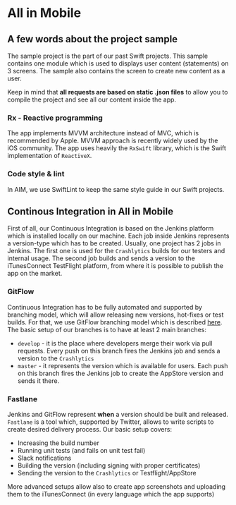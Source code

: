 # All in Mobile
## A few words about the project sample

The sample project is the part of our past Swift projects. This sample contains one module which is used to displays user content (statements) on 3 screens. The sample also contains the screen to create new content as a user.

Keep in mind that **all requests are based on static .json files**  to allow you to compile the project and see all our content inside the app.

### Rx - Reactive programming

The app implements MVVM architecture instead of MVC, which is recommended by Apple. MVVM approach is recently widely used by the iOS community.
The app uses heavily the `RxSwift` library, which is the Swift implementation of `ReactiveX`.

### Code style & lint

In AIM, we use SwiftLint to keep the same style guide in our Swift projects.

## Continous Integration in All in Mobile

First of all, our Continuous Integration is based on the Jenkins platform which is installed locally on our machine. Each job inside Jenkins represents a version-type which has to be created. Usually, one project has 2 jobs in Jenkins. The first one is used for the `Crashlytics` builds for our testers and internal usage. The second job builds and sends a version to the iTunesConnect TestFlight platform, from where it is possible to publish the app on the market.

### GitFlow

Continuous Integration has to be fully automated and supported by branching model, which will allow releasing new versions, hot-fixes or test builds. For that, we use GitFlow branching model which is described [here](http://nvie.com/posts/a-successful-git-branching-model/).
The basic setup of our branches is to have at least 2 main branches:
- `develop` - it is the place where developers merge their work via pull requests. Every push on this branch fires the Jenkins job and sends a version to the `Crashlytics`
- `master` - it represents the version which is available for users. Each push on this branch fires the Jenkins job to create the AppStore version and sends it there.

### Fastlane

Jenkins and GitFlow represent **when** a version should be built and released. `Fastlane` is a tool which, supported by Twitter, allows to write scripts to create desired delivery process. Our basic setup covers:
- Increasing the build number
- Running unit tests (and fails on unit test fail)
- Slack notifications
- Building the version (including signing with proper certificates)
- Sending the version to the `Crashlytics` or Testflight/AppStore

More advanced setups allow also to create app screenshots and uploading them to the iTunesConnect (in every language which the app supports)
